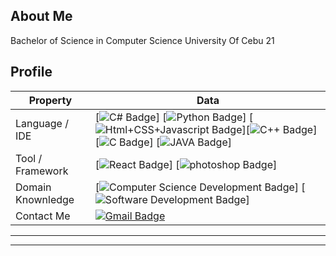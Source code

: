 ## About Me

Bachelor of Science in Computer Science
University Of Cebu
21

## Profile
Property                 | Data  
-------------------------|------
Language / IDE           | [![C# Badge](https://img.shields.io/badge/-Visual%20Studio-239120?style=flat&logo=C-Sharp&logoColor=white)] [![Python Badge](https://img.shields.io/badge/-PyCharm-3776AB?style=flat&logo=Python&logoColor=white)] [![Html+CSS+Javascript Badge](https://img.shields.io/badge/-Visual%20Studio%20Code-F7DF1E?style=flat&logo=Javascript&logoColor=white)][![C++ Badge](https://img.shields.io/badge/-Visual%20Studio-00599C?style=flat&logo=C%2B%2B&logoColor=white)] [![C Badge](https://img.shields.io/badge/-Visual%20Studio-A8B9CC?style=flat&logo=C&logoColor=white)] [![JAVA Badge](https://img.shields.io/badge/-Eclipse-007396?style=flat&logo=JAVA&logoColor=white)]
Tool / Framework         | [![React Badge](https://img.shields.io/badge/-React-61DAFB?style=flat&logo=Electron&logoColor=white)] [![photoshop Badge](https://img.shields.io/badge/-Photoshop-26C9FF?style=flat&logo=Adobe-Photoshop&logoColor=white)]
Domain Knownledge        | [![Computer Science Development Badge](https://img.shields.io/badge/-Computer%20Science-FAB040?style=flat&logoColor=white)] [![Software Development Badge](https://img.shields.io/badge/-Software%20Development-FF6600?style=flat&logoColor=white)]
Contact Me               | [![Gmail Badge](https://img.shields.io/badge/-zmcx16-e54448?style=flat&logo=Gmail&logoColor=white)](mailto:playboysright@gmail.com) 

----
-----
